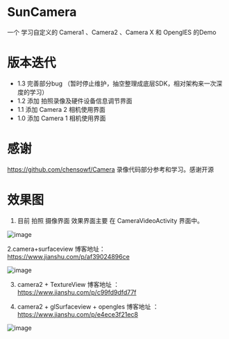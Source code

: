 # SunCamera

一个 学习自定义的 Camera1 、Camera2 、Camera X 和 OpenglES 的Demo

# 版本迭代
 
 -  1.3 完善部分bug （暂时停止维护，抽空整理成底层SDK，相对架构来一次深度的学习）
 -  1.2 添加 拍照录像及硬件设备信息调节界面
 -  1.1 添加 Camera 2 相机使用界面
 -  1.0 添加 Camera 1 相机使用界面

# 感谢

https://github.com/chensowf/Camera   录像代码部分参考和学习。感谢开源


# 效果图

1. 目前 拍照 摄像界面 效果界面主要 在 CameraVideoActivity 界面中。

![image](https://github.com/yangmingchuan/CameraMaster/blob/5d92dda84ff32038e7abe94a7a15c40eea7f1a66/app/src/main/res/drawable-v24/64F105A2D530CDE27A0F21CBC6C0B877.gif)

2.camera+surfaceview 博客地址：https://www.jianshu.com/p/af39024896ce

![image](https://upload-images.jianshu.io/upload_images/6188347-cd61d9a329522b0a?imageMogr2/auto-orient/)


3. camera2 + TextureView   博客地址 ： https://www.jianshu.com/p/c99fd9dfd77f

4. camera2 + glSurfaceview  + opengles  博客地址 ： https://www.jianshu.com/p/e4ece3f21ec8

![image](https://img-blog.csdnimg.cn/2019040210145280.png?x-oss-process=image/watermark,type_ZmFuZ3poZW5naGVpdGk,shadow_10,text_aHR0cHM6Ly9ibG9nLmNzZG4ubmV0L3FxXzI3OTQ4NjU5,size_16,color_FFFFFF,t_70)

